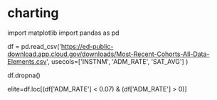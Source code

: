 # charting

import matplotlib
import pandas as pd

df = pd.read_csv('https://ed-public-download.app.cloud.gov/downloads/Most-Recent-Cohorts-All-Data-Elements.csv', usecols=['INSTNM', 'ADM_RATE', 'SAT_AVG'] )

df.dropna()

elite=df.loc[(df['ADM_RATE'] < 0.07) & (df['ADM_RATE'] > 0)]



